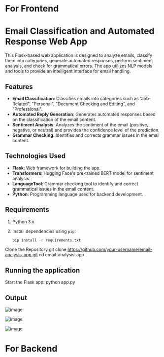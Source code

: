 # For Frontend

# Email Classification and Automated Response Web App

This Flask-based web application is designed to analyze emails, classify them into categories, generate automated responses, perform sentiment analysis, and check for grammatical errors. The app utilizes NLP models and tools to provide an intelligent interface for email handling.

## Features

- **Email Classification**: Classifies emails into categories such as "Job-Related", "Personal", "Document Checking and Editing", and "Professional".
- **Automated Reply Generation**: Generates automated responses based on the classification of the email content.
- **Sentiment Analysis**: Analyzes the sentiment of the email (positive, negative, or neutral) and provides the confidence level of the prediction.
- **Grammar Checking**: Identifies and corrects grammar issues in the email content.

## Technologies Used

- **Flask**: Web framework for building the app.
- **Transformers**: Hugging Face's pre-trained BERT model for sentiment analysis.
- **LanguageTool**: Grammar checking tool to identify and correct grammatical issues in the email content.
- **Python**: Programming language used for backend development.

## Requirements

1. Python 3.x
2. Install dependencies using `pip`:

   ```bash
   pip install -r requirements.txt


Clone the Repository
git clone https://github.com/your-username/email-analysis-app.git
cd email-analysis-app
## Running the application

Start the Flask app:
python app.py

## Output
![image](https://github.com/user-attachments/assets/859e1ab2-7b41-4654-8837-0510be415f02)

![image](https://github.com/user-attachments/assets/dde36640-c2a3-49b4-bb1e-a88664087e73)

![image](https://github.com/user-attachments/assets/58f7f02e-2b0e-455a-b8f6-cd63e9897504)

# For Backend

